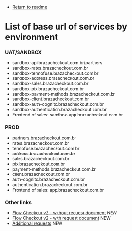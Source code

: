 - [Return to readme](readme.md)
# List of base url of services by environment
### UAT/SANDBOX
- sandbox-api.brazacheckout.com.br/partners
- sandbox-rates.brazacheckout.com.br
- sandbox-termofuse.brazacheckout.com.br
- sandbox-address.brazacheckout.com.br
- sandbox-sales.brazacheckout.com.br
- sandbox-pix.brazacheckout.com.br
- sandbox-payment-methods.brazacheckout.com.br
- sandbox-client.brazacheckout.com.br
- sandbox-auth-cognito.brazacheckout.com.br
- sandbox-authentication.brazacheckout.com.br
- Frontend of sales: sandbox-app.brazacheckout.com.br

### PROD
- partners.brazacheckout.com.br
- rates.brazacheckout.com.br
- termofuse.brazacheckout.com.br
- address.brazacheckout.com.br
- sales.brazacheckout.com.br
- pix.brazacheckout.com.br
- payment-methods.brazacheckout.com.br
- client.brazacheckout.com.br
- auth-cognito.brazacheckout.com.br
- authentication.brazacheckout.com.br
- Frontend of sales: app.brazacheckout.com.br

### Other links
- [Flow Checkout v2 - without request document](flow-checkout-v2-without-document.md) NEW
- [Flow Checkout v2 - with request document](flow-checkout-v2-without-document.md) NEW
- [Additional requests](flow-checkout-v2-additional-request.md) NEW

